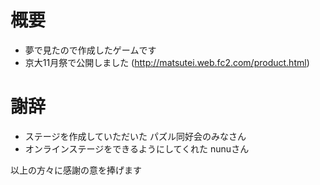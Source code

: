 # 概要
- 夢で見たので作成したゲームです
- 京大11月祭で公開しました (http://matsutei.web.fc2.com/product.html)

# 謝辞
- ステージを作成していただいた パズル同好会のみなさん
- オンラインステージをできるようにしてくれた nunuさん

以上の方々に感謝の意を捧げます